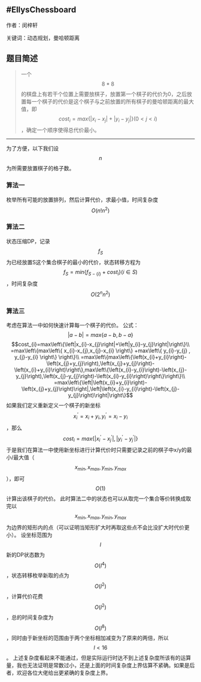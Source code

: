#EllysChessboard
---
作者：闵梓轩

关键词：动态规划，曼哈顿距离
## 题目简述
> 一个$$8*8$$的棋盘上有若干个位置上需要放棋子，放置第一个棋子的代价为0，之后放置每一个棋子的代价是这个棋子与之前放置的所有棋子的曼哈顿距离的最大值，即$$cost_{i} = max \left\{ \left|x_{i}-x_{j}\right|+\left|y_{i}-y_{j}\right|\right\} \left( 0 < j < i\right)$$，确定一个顺序使得总代价最小。

---
为了方便，以下我们设$$n$$为所需要放置棋子的格子数。
### 算法一
枚举所有可能的放置排列，然后计算代价，求最小值，时间复杂度$$O\left(n!n^{2}\right)$$
### 算法二
状态压缩DP，记录$$f_{S}$$为已经放置S这个集合棋子的最小的代价，状态转移方程为$$f_{S}=min\left\{f_{S-\left\{i\right\}}+cost_{i}\right\}\left(i \in S\right)$$，时间复杂度$$O\left(2^{n}n^{2}\right)$$
### 算法三
考虑在算法一中如何快速计算每一个棋子的代价。
公式：$$\left|a-b\right|=max\left\{a-b,b-a\right\}$$
$$cost_{i}=max\left\{\left|x_{i}-x_{j}\right|+\left|y_{i}-y_{j}\right|\right\}\\
=max\left\{max\left\{ x_{i}-x_{j},x_{j}-x_{i} \right\} +max\left\{ y_{i}-y_{j} , y_{j}-y_{i} \right\} \right\}\\
=max\left\{max\left\{\left(x_{i}+y_{i}\right)-\left(x_{j}+y_{j}\right),\left(x_{j}+y_{j}\right)-\left(x_{i}+y_{i}\right)\right\},max\left\{\left(x_{i}-y_{i}\right)-\left(x_{j}-y_{j}\right),\left(x_{j}-y_{j}\right)-\left(x_{i}-y_{i}\right)\right\}\right\}\\
=max\left\{\left|\left(x_{i}+y_{i}\right)-\left(x_{j}+y_{j}\right)\right|,\left|\left(x_{i}-y_{i}\right)-\left(x_{j}-y_{j}\right)\right|\right\}$$
如果我们定义重新定义一个棋子的新坐标$$x_{i}^{'}=x_{i}+y_{i},y_{i}^{'}=x_{i}-y_{i}$$
，那么$$cost_{i}=max\left\{\left|x_{i}^{'}-x_{j}^{'}\right|,\left|y_{i}^{'}-y_{j}^{'}\right|\right\}$$
于是我们在算法一中使用新坐标进行计算代价时只需要记录之前的棋子中x/y的最小/最大值（$$x_{min},x_{max},y_{min},y_{max}$$），即可$$O\left(1\right)$$计算出该棋子的代价。
此时算法二中的状态也可以从取完一个集合等价转换成取完以$$x_{min},x_{max},y_{min},y_{max}$$为边界的矩形内的点（可以证明当矩形扩大时再取这些点不会比没扩大时代价更小）。
设坐标范围为$$l$$新的DP状态数为$$O\left(l^{4}\right)$$，状态转移枚举新取的点为$$O\left(l^{2}\right)$$，计算代价花费$$O\left(l^{2}\right)$$，总的时间复杂度为$$O\left(l^{8}\right)$$，同时由于新坐标的范围由于两个坐标相加减变为了原来的两倍，所以$$l<16$$。
上述复杂度看起来不能通过，但是实际运行时达不到上述复杂度所该有的运算量，我也无法证明是常数过小，还是上面的时间复杂度上界估算不紧确。如果是后者，欢迎各位大佬给出更紧确的复杂度上界。

